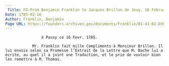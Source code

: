 ```yaml
---
 Title: FO-From Benjamin Franklin to Jacques Brillon de Jouy, 16 February 1785
Date: 1785-02-16
Author: Franklin, Benjamin
Page URL: https://founders.archives.gov/documents/Franklin/01-43-02-0306
---
```


				
					à Passy ce 16 Fevr. 1785.
				
				Mr. Franklin fait mille Compliments à Monsieur Brillon. Il lui envoie selon sa Promesse l’Extrait de la Lettre que M. Bache lui a écrite, au quel il a joint une Traduction, et le prie de vouloir bien les remettre à M. Thomas.
			
